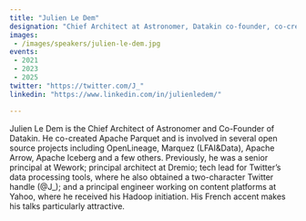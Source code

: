 ```yaml
---
title: "Julien Le Dem"
designation: "Chief Architect at Astronomer, Datakin co-founder, co-creator of Parquet"
images: 
 - /images/speakers/julien-le-dem.jpg
events:
 - 2021
 - 2023
 - 2025
twitter: "https://twitter.com/J_"
linkedin: "https://www.linkedin.com/in/julienledem/"

---
```


Julien Le Dem is the Chief Architect of Astronomer and Co-Founder of Datakin. He co-created Apache Parquet and is involved in several open source projects including OpenLineage, Marquez (LFAI&Data), Apache Arrow, Apache Iceberg and a few others. Previously, he was a senior principal at Wework; principal architect at Dremio; tech lead for Twitter’s data processing tools, where he also obtained a two-character Twitter handle (@J_); and a principal engineer working on content platforms at Yahoo, where he received his Hadoop initiation. His French accent makes his talks particularly attractive.